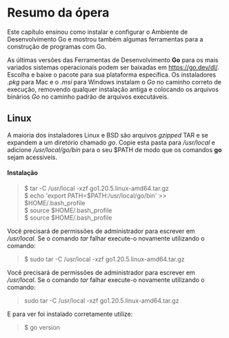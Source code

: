 # Resumo da ópera
Este capítulo ensinou como instalar e configurar o Ambiente de Desenvolvimento Go e mostrou também algumas ferramentas para a construção de programas com Go.

As últimas versões das Ferramentas de Desenvolvimento **Go** para os mais variados sistemas operacionais podem ser baixadas em https://go.dev/dl/. Escolha e baixe o pacote para sua plataforma específica. Os instaladores *.pkg* para Mac e o *.msi* para Windows instalam o *Go* no caminho correto de execução, removendo qualquer instalação antiga e colocando os arquivos binários *Go* no caminho padrão de arquivos executáveis.
## Linux
A maioria dos instaladores Linux e BSD são arquivos *gzipped* TAR e se expandem a um diretório chamado *go*. Copie esta pasta para */usr/local* e adicione */usr/local/go/bin* para o seu $PATH de modo que os comandos **go** sejam acessíveis.

#### Instalação
> $ tar -C /usr/local -xzf go1.20.5.linux-amd64.tar.gz\
> $ echo 'export PATH=$PATH:/usr/local/go/bin' >> $HOME/.bash_profile\
> $ source $HOME/.bash_profile\
> $ source $HOME/.bash_profile

Você precisará de permissões de administrador para escrever em */usr/local*. Se o comando *tar* falhar execute-o novamente utilizando o comando:
> $ sudo tar -C /usr/local -xzf go1.20.5.linux-amd64.tar.gz

Você precisará de permissões de administrador para escrever em */usr/local*. Se o comando *tar* falhar execute-o novamente utilizando o comando: 
> sudo tar -C /usr/local -xzf go1.20.5.linux-amd64.tar.gz

E para ver foi instalado corretamente utilize:
> $ go version

